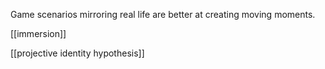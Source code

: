 Game scenarios mirroring real life are better at creating moving moments.

[[immersion]]

[[projective identity hypothesis]]
